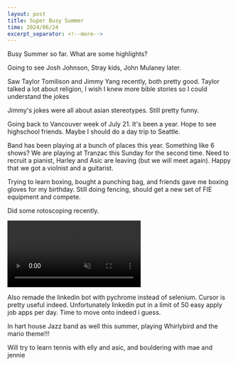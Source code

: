```yaml
---
layout: post
title: Super Busy Summer
time: 2024/06/24
excerpt_separator: <!--more-->
---
```



Busy Summer so far. What are some highlights?

Going to see Josh Johnson, Stray kids, John Mulaney later.

Saw Taylor Tomilison and Jimmy Yang recently, both pretty good.
Taylor talked a lot about religion, I wish I knew more bible stories so I could understand the jokes

Jimmy's jokes were all about asian stereotypes. Still pretty funny. 

Going back to Vancouver week of July 21. It's been a year. Hope to see highschool friends. Maybe I should do a day trip to Seattle. 

Band has been playing at a bunch of places this year. Something like 6 shows? We are playing at Tranzac this Sunday for the second time. Need to recruit a pianist, Harley and Asic are leaving (but we will meet again). Happy that we got a violnist and a guitarist.

Trying to learn boxing, bought a punching bag, and friends gave me boxing gloves for my birthday. Still doing fencing, should get a new set of FIE equipment and compete. 

Did some rotoscoping recently. 

<video controls loop autoplay muted>
<source src="{{site.baseurl}}/assets/Animations/break_dancer.mp4" type="video/mp4">
</video>

Also remade the linkedin bot with pychrome instead of selenium. Cursor is pretty useful indeed. Unfortunately linkedin put in a limit of 50 easy apply job apps per day. Time to move onto indeed i guess.

In hart house Jazz band as well this summer, playing Whirlybird and the mario theme!!! 

Will try to learn tennis with elly and asic, and bouldering with mae and jennie






